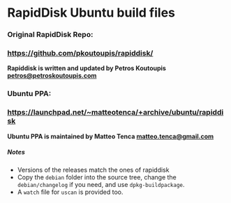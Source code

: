 # RapidDisk Ubuntu build files
### Original RapidDisk Repo:
### https://github.com/pkoutoupis/rapiddisk/

**Rapiddisk is written and updated by Petros Koutoupis <petros@petroskoutoupis.com>**

### Ubuntu PPA:
### https://launchpad.net/~matteotenca/+archive/ubuntu/rapiddisk

**Ubuntu PPA is maintained by Matteo Tenca <matteo.tenca@gmail.com>**

##### Notes
* Versions of the releases match the ones of rapiddisk
* Copy the `debian` folder into the source tree, change the `debian/changelog` if you need, and use `dpkg-buildpackage`.
* A `watch` file for `uscan` is provided too. 

